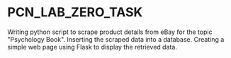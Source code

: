 # PCN_LAB_ZERO_TASK
Writing python script to scrape product details from eBay for the topic "Psychology Book". Inserting the scraped data into a database. Creating a simple web page using Flask to display the retrieved data.
